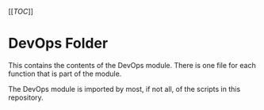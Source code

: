 [[_TOC_]]

# DevOps Folder
This contains the contents of the DevOps module. There is one file for each function that is part of the module.

The DevOps module is imported by most, if not all, of the scripts in this repository.
